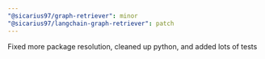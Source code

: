 ```yaml
---
"@sicarius97/graph-retriever": minor
"@sicarius97/langchain-graph-retriever": patch
---
```


Fixed more package resolution, cleaned up python, and added lots of tests
